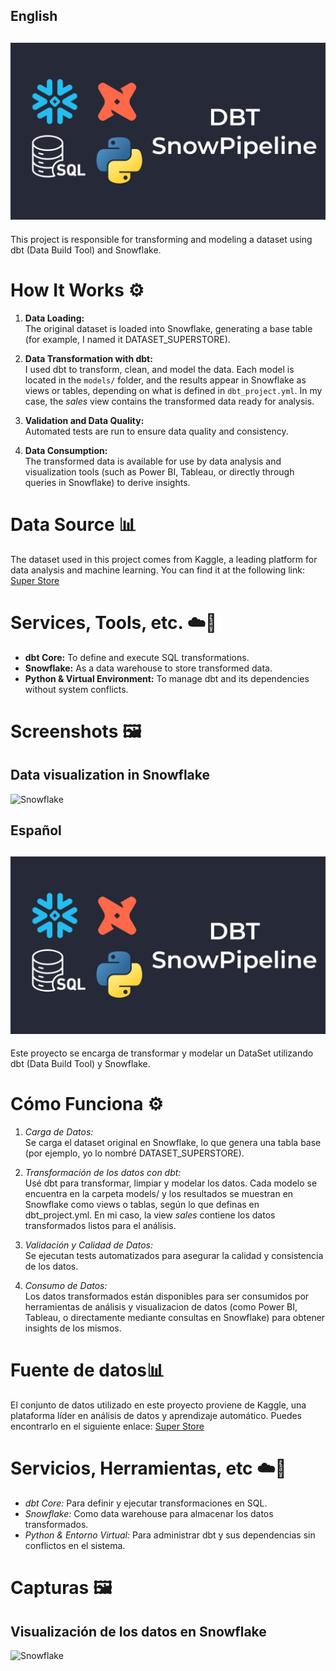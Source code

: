 ## **English**
![cover](images/project_cover.jpg)
---
This project is responsible for transforming and modeling a dataset using dbt (Data Build Tool) and Snowflake.

# How It Works ⚙️

1. **Data Loading:**  
   The original dataset is loaded into Snowflake, generating a base table (for example, I named it DATASET_SUPERSTORE).

2. **Data Transformation with dbt:**  
   I used dbt to transform, clean, and model the data. Each model is located in the `models/` folder, and the results appear in Snowflake as views or tables, depending on what is defined in `dbt_project.yml`. In my case, the *sales* view contains the transformed data ready for analysis.

3. **Validation and Data Quality:**  
   Automated tests are run to ensure data quality and consistency.

5. **Data Consumption:**  
   The transformed data is available for use by data analysis and visualization tools (such as Power BI, Tableau, or directly through queries in Snowflake) to derive insights.

# Data Source 📊  
The dataset used in this project comes from Kaggle, a leading platform for data analysis and machine learning. You can find it at the following link: [Super Store](https://www.kaggle.com/datasets/itssuru/super-store?resource=download)

# Services, Tools, etc. ☁️💾

- **dbt Core:** To define and execute SQL transformations.  
- **Snowflake:** As a data warehouse to store transformed data.  
- **Python & Virtual Environment:** To manage dbt and its dependencies without system conflicts.

# Screenshots 🖼️

## Data visualization in Snowflake
![Snowflake](images/screenshots/snowflake_screenshot.png)

## **Español**
![cover](images/project_cover.jpg)
---
Este proyecto se encarga de transformar y modelar un DataSet utilizando dbt (Data Build Tool) y Snowflake.

# Cómo Funciona ⚙️

1. *Carga de Datos:*  
   Se carga el dataset original en Snowflake, lo que genera una tabla base (por ejemplo, yo lo nombré DATASET_SUPERSTORE).


2. *Transformación de los datos con dbt:*  
   Usé dbt para transformar, limpiar y modelar los datos. Cada modelo se encuentra en la carpeta models/ y los resultados se muestran en Snowflake como views o tablas, según lo que definas en dbt_project.yml. En mi caso, la view *sales* contiene los datos transformados listos para el análisis.

3. *Validación y Calidad de Datos:*  
   Se ejecutan tests automatizados para asegurar la calidad y consistencia de los datos.
   
5. *Consumo de Datos:*  
   Los datos transformados están disponibles para ser consumidos por herramientas de análisis y visualizacion de datos (como Power BI, Tableau, o directamente mediante consultas en Snowflake) para obtener insights de los mismos.

# Fuente de datos📊 
El conjunto de datos utilizado en este proyecto proviene de Kaggle, una plataforma líder en análisis de datos y aprendizaje automático. Puedes encontrarlo en el siguiente enlace: [Super Store](https://www.kaggle.com/datasets/itssuru/super-store?resource=download)

# Servicios, Herramientas, etc ☁️💾

- *dbt Core:* Para definir y ejecutar transformaciones en SQL.  
- *Snowflake:* Como data warehouse para almacenar los datos transformados.  
- *Python & Entorno Virtual:* Para administrar dbt y sus dependencias sin conflictos en el sistema.

# Capturas 🖼️

## Visualización de los datos en Snowflake
![Snowflake](images/screenshots/snowflake_screenshot.png)

